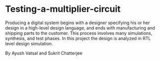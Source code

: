 # Testing-a-multiplier-circuit
Producing a digital system begins with a designer specifying his or her design in a high-level design language, and ends with manufacturing and shipping parts to the customer. This process involves many simulations, synthesis, and test phases. In this project the design is analyzed in RTL level design simulation.

By Ayush Vatsal and Sukrit Chatterjee
